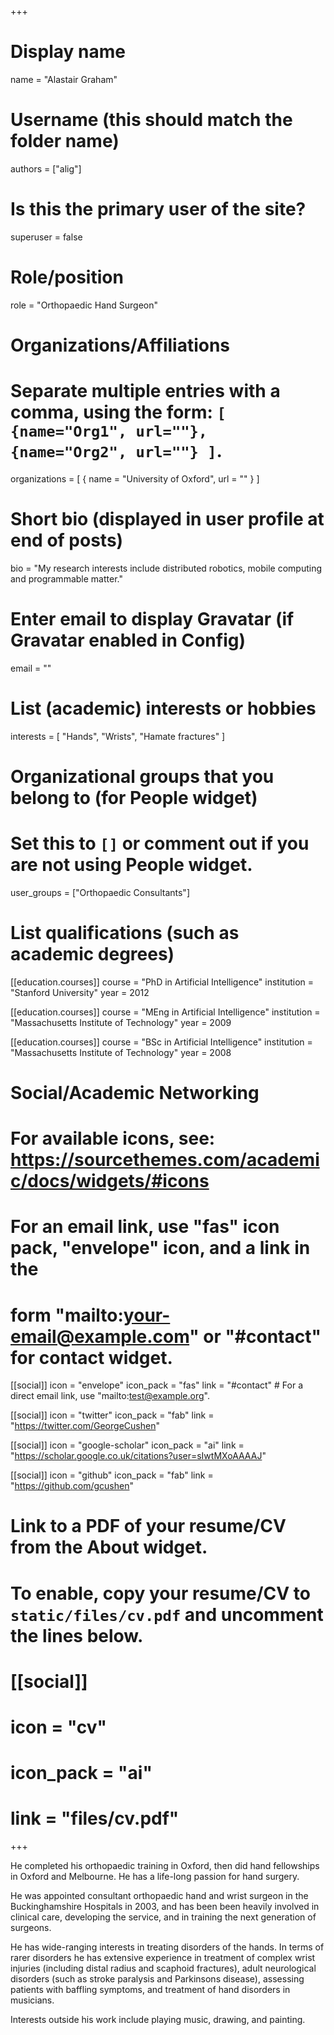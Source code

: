 +++
# Display name
name = "Alastair Graham"

# Username (this should match the folder name)
authors = ["alig"]

# Is this the primary user of the site?
superuser = false

# Role/position
role = "Orthopaedic Hand Surgeon"

# Organizations/Affiliations
#   Separate multiple entries with a comma, using the form: `[ {name="Org1", url=""}, {name="Org2", url=""} ]`.
organizations = [ { name = "University of Oxford", url = "" } ]

# Short bio (displayed in user profile at end of posts)
bio = "My research interests include distributed robotics, mobile computing and programmable matter."

# Enter email to display Gravatar (if Gravatar enabled in Config)
email = ""

# List (academic) interests or hobbies
interests = [
  "Hands",
  "Wrists",
  "Hamate fractures"
]

# Organizational groups that you belong to (for People widget)
#   Set this to `[]` or comment out if you are not using People widget.
user_groups = ["Orthopaedic Consultants"]

# List qualifications (such as academic degrees)
[[education.courses]]
  course = "PhD in Artificial Intelligence"
  institution = "Stanford University"
  year = 2012

[[education.courses]]
  course = "MEng in Artificial Intelligence"
  institution = "Massachusetts Institute of Technology"
  year = 2009

[[education.courses]]
  course = "BSc in Artificial Intelligence"
  institution = "Massachusetts Institute of Technology"
  year = 2008

# Social/Academic Networking
# For available icons, see: https://sourcethemes.com/academic/docs/widgets/#icons
#   For an email link, use "fas" icon pack, "envelope" icon, and a link in the
#   form "mailto:your-email@example.com" or "#contact" for contact widget.

[[social]]
  icon = "envelope"
  icon_pack = "fas"
  link = "#contact"  # For a direct email link, use "mailto:test@example.org".

[[social]]
  icon = "twitter"
  icon_pack = "fab"
  link = "https://twitter.com/GeorgeCushen"

[[social]]
  icon = "google-scholar"
  icon_pack = "ai"
  link = "https://scholar.google.co.uk/citations?user=sIwtMXoAAAAJ"

[[social]]
  icon = "github"
  icon_pack = "fab"
  link = "https://github.com/gcushen"

# Link to a PDF of your resume/CV from the About widget.
# To enable, copy your resume/CV to `static/files/cv.pdf` and uncomment the lines below.
# [[social]]
#   icon = "cv"
#   icon_pack = "ai"
#   link = "files/cv.pdf"

+++

He completed his orthopaedic training in Oxford, then did hand fellowships in Oxford and Melbourne.  He has a life-long passion for hand surgery.  

He was appointed consultant orthopaedic hand and wrist surgeon in the Buckinghamshire Hospitals in 2003, and has been been heavily involved in clinical care, developing the service, and in training the next generation of surgeons.  

He has wide-ranging interests in treating disorders of the hands.  In terms of rarer disorders he has extensive experience in treatment of complex wrist injuries (including distal radius and scaphoid fractures), adult neurological disorders (such as stroke paralysis and Parkinsons disease), assessing patients with baffling symptoms, and treatment of hand disorders in musicians.  

Interests outside his work include playing music, drawing, and painting. 
